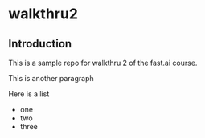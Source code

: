 # walkthru2

## Introduction

This is a sample repo for walkthru 2 of the fast.ai course.

This is another paragraph

Here is a list
- one
- two
- three
